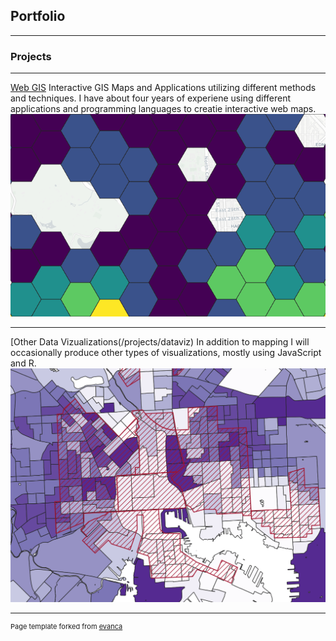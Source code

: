 ## Portfolio

---

### Projects

---
[Web GIS](/projects/webgis)
Interactive GIS Maps and Applications utilizing different methods and techniques. I have about four years of experiene using different applications and programming languages to creatie interactive web maps.
[<img src="images/Capture.PNG?raw=true"/>](/projects/schoolprojects)

---
[Other Data Vizualizations(/projects/dataviz)
In addition to mapping I will occasionally produce other types of visualizations, mostly using JavaScript and R.
[<img src="images/researchproj.PNG"/>](/projects/researchprojects)



---
<p style="font-size:11px">Page template forked from <a href="https://github.com/evanca/quick-portfolio">evanca</a></p>
<!-- Remove above link if you don't want to attibute -->
